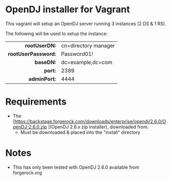 # OpenDJ installer for Vagrant

This vagrant will setup an OpenDJ server running 3 instances (2 DS & 1 RS).

The following will be used to setup the instance:

|                       |                      |
| --------------------: | :------------------- |
| __rootUserDN:__       | cn=directory manager |
| __rootUserPassword:__ | Password01!          |
| __baseDN:__           | dc=example,dc=com    |
| __port:__             | 2389                 |
| __adminPort:__        | 4444                 |

# Requirements

- The [https://backstage.forgerock.com/downloads/enterprise/opendj/2.6.0/OpenDJ-2.6.0.zip
](OpenDJ 2.6.x zip installer), downloaded from:
  - Must be downloaded & placed into the "install" directory

# Notes

- This has only been tested with OpenDJ 2.6.0 available from forgerock.org
